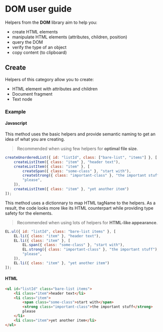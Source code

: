 # DOM user guide

Helpers from the **DOM** library aim to help you:

- create HTML elements
- manipulate HTML elements (attributes, children, position)
- query the DOM
- verify the type of an object
- copy content (to clipboard)

## Create

Helpers of this category allow you to create:

- HTML element with attributes and children
- Document fragment
- Text node

### Example

#### Javascript

This method uses the basic helpers and provide semantic naming to get an idea of what you are creating.

>Recommended when using few helpers for **optimal file size**.

```javascript
createUnorderedList({ id: "listId", class: ["bare-list", "items"] }, [
    createListItem({ class: "item" }, "header text"),
    createListItem({ class: "item" }, [
        createSpan({ class: "some-class" }, "start with"),
        createStrong({ class: "important-class" }, "the important stuff"),
        "please",
    ]),
    createListItem({ class: "item" }, "yet another item")
]);
```

This method uses a dictionnary to map HTML tagName to the helpers. As a result, the code looks more like its HTML counterpart while providing type safety for the elements.

>Recommended when using lots of helpers for **HTML-like appearance**.

```javascript
EL.ul({ id: "listId", class: "bare-list items" }, [
    EL.li({ class: "item" }, "header text"),
    EL.li({ class: "item" }, [
        EL.span({ class: "some-class" }, "start with"),
        EL.strong({ class: "important-class" }, "the important stuff"),
        "please",
    ]),
    EL.li({ class: "item" }, "yet another item")
]);
```

#### HTML

```html
<ul id="listId" class="bare-list items">
    <li class="item">header text</li>
    <li class="item">
        <span class="some-class">start with</span>
        <strong class="important-class">the important stuff</strong>
        please
    </li>
    <li class="item">yet another item</li>
</ul>
```
